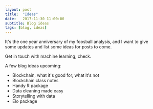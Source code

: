 ```yaml
---
layout: post
title:  "Ideas"
date:   2017-11-30 11:00:00
subtitle: Blog ideas
tags: [blog, ideas]
---
```


It's the one year anniversary of my foosball analysis, and I want to give some updates and list some ideas for posts to come.

Get in touch with machine learning, check.

A few blog ideas upcoming:
- Blockchain, what it's good for, what it's not
- Blockchain class notes
- Handy R package 
- Data cleaning made easy 
- Storytelling with data
- Elo package 